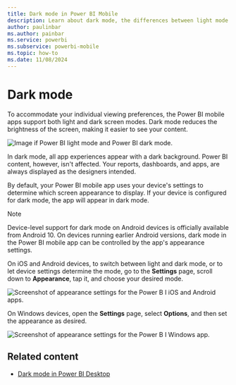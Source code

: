 ```yaml
---
title: Dark mode in Power BI Mobile
description: Learn about dark mode, the differences between light mode and dark mode, and how to turn dark mode on and off on Power BI services.
author: paulinbar
ms.author: painbar
ms.service: powerbi
ms.subservice: powerbi-mobile
ms.topic: how-to
ms.date: 11/08/2024
---
```

# Dark mode

To accommodate your individual viewing preferences, the Power BI mobile apps support both light and dark screen modes. Dark mode reduces the brightness of the screen, making it easier to see your content.

![Image if Power BI light mode and Power BI dark mode.](media/mobile-apps-dark-mode/powerbi-mobile-darkmode-lightmode.png)

 In dark mode, all app experiences appear with a dark background. Power BI content, however, isn't affected. Your reports, dashboards, and apps, are always displayed as the designers intended.

 By default, your Power BI mobile app uses your device's settings to determine which screen appearance to display. If your device is configured for dark mode, the app will appear in dark mode.

>[!NOTE]
>Device-level support for dark mode on Android devices is officially available from Android 10. On devices running earlier Android versions, dark mode in the Power BI mobile app can be controlled by the app's appearance settings.

On iOS and Android devices, to switch between light and dark mode, or to let device settings determine the mode, go to the **Settings** page, scroll down to **Appearance**, tap it, and choose your desired mode.

![Screenshot of appearance settings for the Power B I iOS and Android apps.](media/mobile-apps-dark-mode/powerbi-mobile-appearance-settings.png)

On Windows devices, open the **Settings** page, select **Options**, and then set the appearance as desired.

![Screenshot of appearance settings for the Power B I Windows app. ](media/mobile-apps-dark-mode/powerbi-mobile-appearance-settings-windows.png)

## Related content

* [Dark mode in Power BI Desktop](../../create-reports/power-bi-dark-mode.md)
